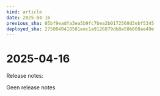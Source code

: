 ```yaml
---
kind: article
date: 2025-04-16
previous_sha: 05bf9eadfa3ea5b9fc7bea2b0172560d3ebf5345
deployed_sha: 2750040418581eec1a9126879db8a50b808ae49e
---
```


# 2025-04-16

Release notes:

Geen release notes
